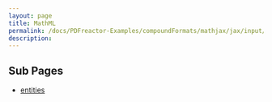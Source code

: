 ```yaml
---
layout: page
title: MathML
permalink: /docs/PDFreactor-Examples/compoundFormats/mathjax/jax/input/MathML/
description: 
---
```


## Sub Pages
* [entities](/compare.html2pdf.tools/docs/PDFreactor-Examples/compoundFormats/mathjax/jax/input/MathML/entities/)



